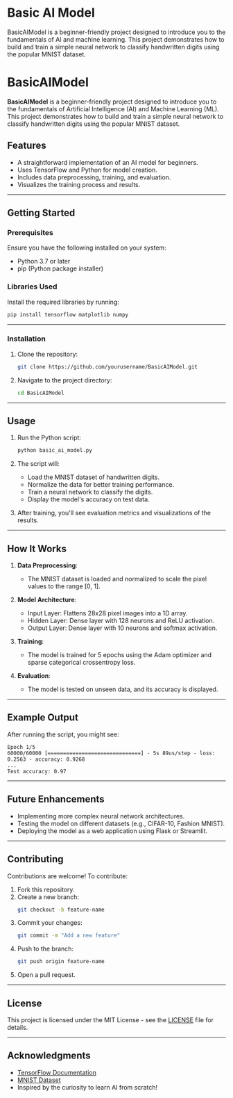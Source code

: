 # Basic AI Model
BasicAIModel is a beginner-friendly project designed to introduce you to the fundamentals of AI and machine learning. This project demonstrates how to build and train a simple neural network to classify handwritten digits using the popular MNIST dataset.

# BasicAIModel

**BasicAIModel** is a beginner-friendly project designed to introduce you to the fundamentals of Artificial Intelligence (AI) and Machine Learning (ML). This project demonstrates how to build and train a simple neural network to classify handwritten digits using the popular MNIST dataset.

## Features
- A straightforward implementation of an AI model for beginners.
- Uses TensorFlow and Python for model creation.
- Includes data preprocessing, training, and evaluation.
- Visualizes the training process and results.

---

## Getting Started

### Prerequisites
Ensure you have the following installed on your system:
- Python 3.7 or later
- pip (Python package installer)

### Libraries Used
Install the required libraries by running:
```bash
pip install tensorflow matplotlib numpy
```

---

### Installation
1. Clone the repository:
   ```bash
   git clone https://github.com/yourusername/BasicAIModel.git
   ```
2. Navigate to the project directory:
   ```bash
   cd BasicAIModel
   ```

---

## Usage

1. Run the Python script:
   ```bash
   python basic_ai_model.py
   ```

2. The script will:
   - Load the MNIST dataset of handwritten digits.
   - Normalize the data for better training performance.
   - Train a neural network to classify the digits.
   - Display the model's accuracy on test data.

3. After training, you'll see evaluation metrics and visualizations of the results.

---

## How It Works
1. **Data Preprocessing**:
   - The MNIST dataset is loaded and normalized to scale the pixel values to the range [0, 1].

2. **Model Architecture**:
   - Input Layer: Flattens 28x28 pixel images into a 1D array.
   - Hidden Layer: Dense layer with 128 neurons and ReLU activation.
   - Output Layer: Dense layer with 10 neurons and softmax activation.

3. **Training**:
   - The model is trained for 5 epochs using the Adam optimizer and sparse categorical crossentropy loss.

4. **Evaluation**:
   - The model is tested on unseen data, and its accuracy is displayed.

---

## Example Output
After running the script, you might see:
```
Epoch 1/5
60000/60000 [==============================] - 5s 89us/step - loss: 0.2563 - accuracy: 0.9268
...
Test accuracy: 0.97
```

---

## Future Enhancements
- Implementing more complex neural network architectures.
- Testing the model on different datasets (e.g., CIFAR-10, Fashion MNIST).
- Deploying the model as a web application using Flask or Streamlit.

---

## Contributing
Contributions are welcome! To contribute:
1. Fork this repository.
2. Create a new branch:
   ```bash
   git checkout -b feature-name
   ```
3. Commit your changes:
   ```bash
   git commit -m "Add a new feature"
   ```
4. Push to the branch:
   ```bash
   git push origin feature-name
   ```
5. Open a pull request.

---

## License
This project is licensed under the MIT License - see the [LICENSE](LICENSE) file for details.

---

## Acknowledgments
- [TensorFlow Documentation](https://www.tensorflow.org/)
- [MNIST Dataset](http://yann.lecun.com/exdb/mnist/)
- Inspired by the curiosity to learn AI from scratch!
